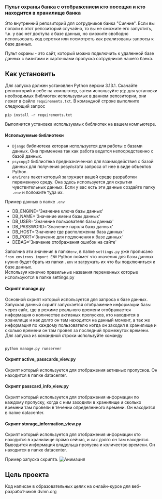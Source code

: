 ### Пульт охраны банка с отображением кто посещял и кто находится в хранилище банка

Это внутренний репозиторий для сотрудников банка "Сияние". Если вы попали в этот репозиторий случайно, то вы не сможите его запустить, т.к. у вас нет доступа к базе данных, но сможите свободно использовать код верстки или посмотреть как реализованы запросы к базе данных. 

Пульт охраны - это сайт, который можно подключить к удаленной базе данных с визитами и карточками пропуска сотрудников нашего банка. 

## Как установить  
Для запуска должен установлен Python версии 3.13.1. Скачайте репозиторий к себе на компьютер, затем используйте `pip` для установки необходимых библиотек используемых в данном репозитории, они лежат в файле `requirements.txt`. 
В командной строке выполните следующий запрос
```
pip install -r requirements.txt

``` 
Выполнится установка используемых библиотек на вашем компьютере. 

#### Используемые библиотеки 
* `Django` библиотека которая используется для работы с базами данных. Она применена так как работа ведется непосредственно с базой данных.
*  `psycopg2` библиотека предназначенная для взаимодействия с базой данных для получения результата запроса от нее в виде объектов Python.
*   `environs` пакет который загружает вашей среде разработки переменную среду. Она здесь используется для скрытия чувствительных данных. Если у вас есть эти данные создайте папку `.env`  и положите туда их.

  
  Пример данных в папке `.env` 
* DB_ENGINE='Значение ключа базы данных'
* DB_NAME='Значение имени базы данных'
* DB_USER='Значение пользователя базы данных'
* DB_PASSWORD='Значение пароля базы данных'
* DB_HOST='Значение где расположенна база данных'
* DB_PORT='Значение для подлючения к базе данных'
* DEBAG='Значение отображения ошибок на сайте'

  
Заполнив эти значения в папке`env`, в папке `settings.py` уже прописано `from environs import ENV` Python поймет что значения для базы данных нужно будет брать из папки `.env` и загружать их что бы подключиться к базе данных.  
Используя конечно правильные названия переменных которые используются в папке settings.py

#### Скрипт manage.py 
Основной скрипт который используется для запроса к базе данных. Запуская данный скрипт запускается отображение информации базы через сайт, где в режиме реального времени отображается информация о количестве активных пропусков, кто находится в хранилище и как долго он там находится на данный момент, а 
так же информация по каждому пользователю когда он заходил в хранилище и сколько времени он там провел за последний промежуток времени. Для запуска из командной строки используйте команду 
```

python manage.py runserver

```

#### Скрипт active_passcards_view.py 
Скрипт который используется для отображения активных пропусков. Он находится в папке datacenter. 

#### Скрипт passcard_info_view.py 
Скрипт который используется для отображения информации по каждому пропуску, когда с ним заходили в хранилище и сколько времени там провели в течении определенного времени. Он находится в папке datacenter. 

#### Скрипт storage_information_view.py 
Скрипт который используется для отображения информации кто находится в хранилище прямо сейчас, и как долго он там находится. Выводится информация владельца пропуска и количество времени. Он находится в папке datacenter.    

Пример запуска скрипта. 
![Анимация](https://github.com/user-attachments/assets/69408a16-c313-4dcb-af07-2aa8634415d9)


## Цель проекта 
Код написан в образовательных целях на онлайн-курсе для веб-разработчиков dvmn.org 
